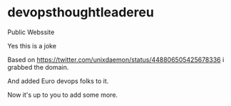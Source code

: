 devopsthoughtleadereu
=====================

Public Webssite

Yes this is a joke

Based on 
https://twitter.com/unixdaemon/status/448806505425678336
i grabbed the domain.

And added Euro devops folks to it.

Now it's up to you to add some more.
